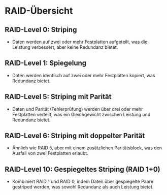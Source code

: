 # RAID-Übersicht


## RAID-Level 0: Striping
- Daten werden auf zwei oder mehr Festplatten aufgeteilt, was die Leistung verbessert, aber keine Redundanz bietet.

## RAID-Level 1: Spiegelung
- Daten werden identisch auf zwei oder mehr Festplatten kopiert, was Redundanz bietet.

## RAID-Level 5: Striping mit Parität
- Daten und Parität (Fehlerprüfung) werden über drei oder mehr Festplatten verteilt, was ein Gleichgewicht zwischen Leistung und Redundanz bietet.

## RAID-Level 6: Striping mit doppelter Parität
- Ähnlich wie RAID 5, aber mit einem zusätzlichen Paritätsblock, was den Ausfall von zwei Festplatten erlaubt.

## RAID-Level 10: Gespiegeltes Striping (RAID 1+0)
- Kombiniert RAID 1 und RAID 0, indem Daten über gespiegelte Paare gestriped werden, was sowohl Redundanz als auch Leistung bietet.
